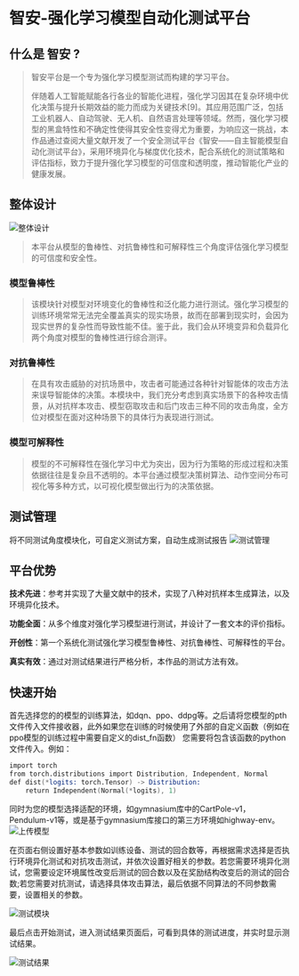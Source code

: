 # 智安-强化学习模型自动化测试平台

## 什么是 智安 ?

>智安平台是一个专为强化学习模型测试而构建的学习平台。
>
>伴随着人工智能赋能各行各业的智能化进程，强化学习因其在复杂环境中优化决策与提升长期效益的能力而成为关键技术[9]。其应用范围广泛，包括工业机器人、自动驾驶、无人机、自然语言处理等领域。然而，强化学习模型的黑盒特性和不确定性使得其安全性变得尤为重要，为响应这一挑战，本作品通过查阅大量文献开发了一个安全测试平台《智安——自主智能模型自动化测试平台》，采用环境异化与梯度优化技术，配合系统化的测试策略和评估指标，致力于提升强化学习模型的可信度和透明度，推动智能化产业的健康发展。

## 整体设计

![整体设计](pic/frame.png "整体思路")
>本平台从模型的鲁棒性、对抗鲁棒性和可解释性三个角度评估强化学习模型的可信度和安全性。

### 模型鲁棒性

> 该模块针对模型对环境变化的鲁棒性和泛化能力进行测试。强化学习模型的训练环境常常无法完全覆盖真实的现实场景，故而在部署到现实时，会因为现实世界的复杂性而导致性能不佳。鉴于此，我们会从环境变异和负载异化两个角度对模型的鲁棒性进行综合测评。

### 对抗鲁棒性

> 在具有攻击威胁的对抗场景中，攻击者可能通过各种针对智能体的攻击方法来误导智能体的决策。本模块中，我们充分考虑到真实场景下的各种攻击情景，从对抗样本攻击、模型窃取攻击和后门攻击三种不同的攻击角度，全方位对模型在面对这种场景下的具体行为表现进行测试。

### 模型可解释性

> 模型的不可解释性在强化学习中尤为突出，因为行为策略的形成过程和决策依据往往是复杂且不透明的。本平台通过模型决策树算法、动作空间分布可视化等多种方式，以可视化模型做出行为的决策依据。

## 测试管理

将不同测试角度模块化，可自定义测试方案，自动生成测试报告
![测试管理](pic/test_manage.png "测试管理")

## 平台优势

**技术先进**：参考并实现了大量文献中的技术，实现了八种对抗样本生成算法，以及环境异化技术。

**功能全面**：从多个维度对强化学习模型进行测试，并设计了一套文本的评价指标。

**开创性**：第一个系统化测试强化学习模型鲁棒性、对抗鲁棒性、可解释性的平台。

**真实有效**：通过对测试结果进行严格分析，本作品的测试方法有效。

## 快速开始

首先选择您的的模型的训练算法，如dqn、ppo、ddpg等。之后请将您模型的pth文件传入文件接收器，此外如果您在训练的时候使用了外部的自定义函数（例如在ppo模型的训练过程中需要自定义的dist_fn函数） 您需要将包含该函数的python文件传入。例如：

```S
import torch
from torch.distributions import Distribution, Independent, Normal
def dist(*logits: torch.Tensor) -> Distribution:
    return Independent(Normal(*logits), 1)
```

同时为您的模型选择适配的环境，如gymnasium库中的CartPole-v1，Pendulum-v1等，或是基于gymnasium库接口的第三方环境如highway-env。
![上传模型](pic/test_upload.png "上传模型")

在页面右侧设置好基本参数如训练设备、测试的回合数等，再根据需求选择是否执行环境异化测试和对抗攻击测试，并依次设置好相关的参数。若您需要环境异化测试，您需要设定环境属性改变后测试的回合数以及在奖励结构改变后的测试的回合数;若您需要对抗测试，请选择具体攻击算法，最后依据不同算法的不同参数需要，设置相关的参数。

![测试模块](pic/test_model.png "测试模块")

最后点击开始测试，进入测试结果页面后，可看到具体的测试进度，并实时显示测试结果。

![测试结果](pic/test_model.png "测试结果")
